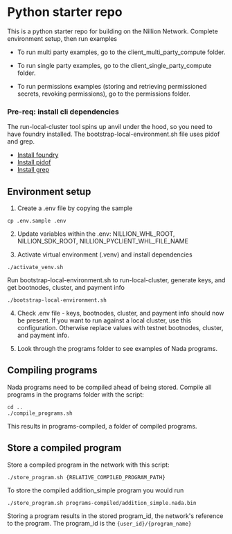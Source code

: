 # Python starter repo

This is a python starter repo for building on the Nillion Network. Complete environment setup, then run examples

- To run multi party examples, go to the client_multi_party_compute folder.

- To run single party examples, go to the client_single_party_compute folder.

- To run permissions examples (storing and retrieving permissioned secrets, revoking permissions), go to the permissions folder.

### Pre-req: install cli dependencies

The run-local-cluster tool spins up anvil under the hood, so you need to have foundry installed. The bootstrap-local-environment.sh file uses pidof and grep.

- [Install foundry](https://book.getfoundry.sh/getting-started/installation)
- [Install pidof](https://command-not-found.com/pidof)
- [Install grep](https://command-not-found.com/grep)

## Environment setup

1. Create a .env file by copying the sample

`cp .env.sample .env`

2. Update variables within the .env: NILLION_WHL_ROOT, NILLION_SDK_ROOT, NILLION_PYCLIENT_WHL_FILE_NAME

3. Activate virtual environment (.venv) and install dependencies

```shell
./activate_venv.sh
```

Run bootstrap-local-environment.sh to run-local-cluster, generate keys, and get bootnodes, cluster, and payment info

```shell
./bootstrap-local-environment.sh
```

4. Check .env file - keys, bootnodes, cluster, and payment info should now be present. If you want to run against a local cluster, use this configuration. Otherwise replace values with testnet bootnodes, cluster, and payment info.

5. Look through the programs folder to see examples of Nada programs.

## Compiling programs

Nada programs need to be compiled ahead of being stored. Compile all programs in the programs folder with the script:

```shell
cd ..
./compile_programs.sh
```

This results in programs-compiled, a folder of compiled programs.

## Store a compiled program

Store a compiled program in the network with this script:

```shell
./store_program.sh {RELATIVE_COMPILED_PROGRAM_PATH}
```

To store the compiled addition_simple program you would run

```shell
./store_program.sh programs-compiled/addition_simple.nada.bin
```

Storing a program results in the stored program_id, the network's reference to the program. The program_id is the `{user_id}/{program_name}`
